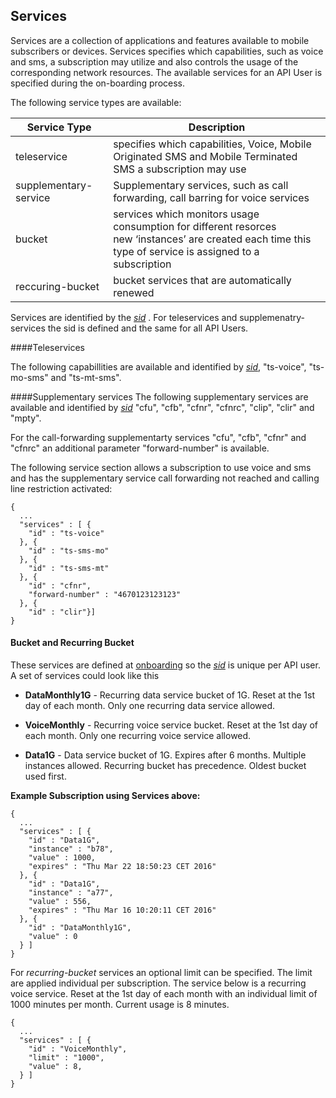 ## Services

Services are a collection of applications and features available to mobile subscribers or devices. 
Services specifies which capabilities, such as voice and sms, a subscription may utilize and also controls the usage of the corresponding network resources.
The available services for an API User is specified during the on-boarding process.

The following service types are available: 

| Service Type | Description |
|------------|--------|
| teleservice |  specifies which capabilities, Voice, Mobile Originated SMS and Mobile Terminated SMS a subscription may use |
| supplementary-service | Supplementary services, such as call forwarding, call barring for voice services |
| bucket | services which monitors usage consumption for different resorces <br /> new ‘instances’ are created each time this type of service is assigned to a subscription |
| reccuring-bucket | bucket services that are automatically renewed |

Services are identified by the _[sid](parameters.md#msid)_ . For teleservices and supplemenatry-services the sid is defined and the same for all API Users.

####Teleservices

The following capabillities are available and identified by _[sid](parameters.md#msid)_, "ts-voice", "ts-mo-sms" and "ts-mt-sms".

####Supplementary services
The following supplementary services are available and identified by _[sid](parameters.md#msid)_ "cfu", "cfb", "cfnr", "cfnrc", "clip", "clir" and "mpty".

For the call-forwarding supplementarty services "cfu", "cfb", "cfnr" and "cfnrc" an additional parameter "forward-number" is available.

The following service section allows a subscription to use voice and sms and has the supplementary service call forwarding not reached and calling line restriction activated: 
```
{
  ...
  "services" : [ {
    "id" : "ts-voice"
  }, {
    "id" : "ts-sms-mo"
  }, {
    "id" : "ts-sms-mt"
  }, {
    "id" : "cfnr",
    "forward-number" : "4670123123123"
  }, {
    "id" : "clir"}]
}
```
#### Bucket and Recurring Bucket

These services are defined at [onboarding](onboarding.md) so the _[sid](parameters.md#msid)_ is unique per API user. 
A set of services could look like this
 
 * __DataMonthly1G__ - Recurring data service bucket of 1G. Reset at the 1st day of each month. Only one recurring data service allowed.

 * __VoiceMonthly__ - Recurring voice service bucket. Reset at the 1st day of each month. Only one recurring voice service allowed.

 * __Data1G__ - Data service bucket of 1G. Expires after 6 months. Multiple instances allowed. Recurring bucket has precedence. Oldest bucket used first.


__Example Subscription using Services above:__

```
{
  ...
  "services" : [ {
    "id" : "Data1G",
    "instance" : "b78",
    "value" : 1000,
    "expires" : "Thu Mar 22 18:50:23 CET 2016"
  }, {
    "id" : "Data1G",
    "instance" : "a77",
    "value" : 556,
    "expires" : "Thu Mar 16 10:20:11 CET 2016"
  }, {
    "id" : "DataMonthly1G",
    "value" : 0
  } ]
}
```

For _recurring-bucket_ services an optional limit can be specified. The limit are applied individual per subscription.
The service below is a recurring voice service. Reset at the 1st day of each month with an individual limit of 1000 minutes per month. Current usage is 8 minutes.

```
{
  ...
  "services" : [ {
    "id" : "VoiceMonthly",
    "limit" : "1000",
    "value" : 8,
  } ]
}
```
